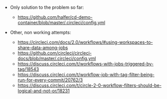 
- Only solution to the problem so far:
    - https://github.com/halfer/cd-demo-container/blob/master/.circleci/config.yml
    
    
- Other, non working attempts:
    - https://circleci.com/docs/2.0/workflows/#using-workspaces-to-share-data-among-jobs
    - https://github.com/circleci/circleci-docs/blob/master/.circleci/config.yml
    - https://discuss.circleci.com/t/workflows-with-jobs-triggered-by-tag/18543
    - https://discuss.circleci.com/t/workflow-job-with-tag-filter-being-run-for-every-commit/20762/3
    - https://discuss.circleci.com/t/circle-2-0-workflow-filters-should-be-logical-and-not-or/18231